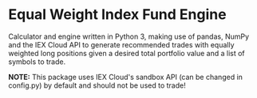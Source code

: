 # Equal Weight Index Fund Engine

Calculator and engine written in Python 3, making use of pandas, NumPy and the IEX Cloud API to generate recommended trades with equally weighted long positions given a desired total portfolio value and a list of symbols to trade.

**NOTE:** This package uses IEX Cloud's sandbox API (can be changed in config.py) by default and should not be used to trade!